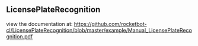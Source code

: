 ## LicensePlateRecognition

 view the documentation at: https://github.com/rocketbot-cl/LicensePlateRecognition/blob/master/example/Manual_LicensePlateRecognition.pdf